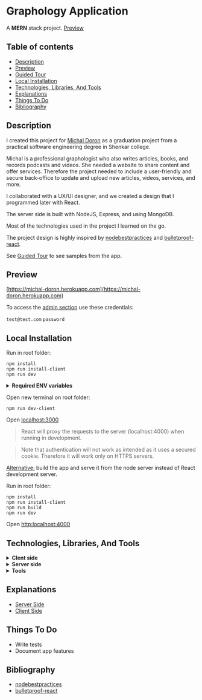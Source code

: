 # Graphology Application

A **MERN** stack project. [Preview](https://michal-doron.herokuapp.com)

## Table of contents

- [Description](#description)
- [Preview](#preview)
- [Guided Tour](https://github.com/nizans/graphology-web-project/blob/main/client/GuidedTour.md)
- [Local Installation](#local-installation)
- [Technologies, Libraries, And Tools](#techLibTools)
- [Explanations](#explanations)
- [Things To Do](#thingsToDo)
- [Bibliography](#bibliography)

## Description

I created this project for [Michal Doron](https://he.wikipedia.org/wiki/%D7%9E%D7%99%D7%9B%D7%9C_%D7%93%D7%95%D7%A8%D7%95%D7%9F) as a graduation project from a practical software engineering degree in Shenkar college.

Michal is a professional graphologist who also writes articles, books, and records podcasts and videos. 
She needed a website to share content and offer services. Therefore the project needed to include a user-friendly and secure back-office to update and upload new articles, videos, services, and more.

I collaborated with a UX/UI designer, and we created a design that I programmed later with React.

The server side is built with NodeJS, Express, and using MongoDB.

Most of the technologies used in the project I learned on the go. 

The project design is highly inspired by [nodebestpractices](https://github.com/goldbergyoni/nodebestpractices) and [bulletproof-react](https://github.com/alan2207/bulletproof-react).


See [Guided Tour](https://github.com/nizans/graphology-web-project/blob/main/client/GuidedTour.md) to see samples from the app.


## Preview

[https://michal-doron.herokuapp.com](https://michal-doron.herokuapp.com)

To access the [admin section](https://michal-doron.herokuapp.com/admin/login) use these credentials:

`test@test.com`
`password`

## Local Installation

Run in root folder:

```
npm install
npm run install-client
npm run dev
```
<details><summary><strong>Required ENV variables</strong>
</summary>
  
The following env variables must be provided with a `.env` file on the root folder:
```
MONGO_CONN_STRING=
PORT=
JWT_ACCESS_KEY=
JWT_REFRESH_KEY=
TOKEN_COOKIE_MAX_AGE=
ACCESS_TOKEN_EXPIRATION=
REFRESH_TOKEN_EXPIRATION=
AWS_KEY=
AWS_SECRET=
AWS_BUCKET_NAME:
SENDGRID_API_KEY=
FROM_EMAIL_ADDRESS=
```
  
And with a `.env.local` file on the client folder:

```
REACT_APP_API_URL=<local_ip_address:4000>
```

</details>




Open new terminal on root folder:

```
npm run dev-client
```

Open [localhost:3000](http:localhost:3000)

> React will proxy the requests to the server (localhost:4000) when running in development.

> Note that authentication will not work as intended as it uses a secured cookie.
> Therefore it will work only on HTTPS servers.

<ins>Alternative:</ins> build the app and serve it from the node server instead of React development server.

Run in root folder:

```
npm install
npm run install-client
npm run build
npm run dev
```

Open [http:localhost:4000](http:localhost:4000)

## <a name="techLibTools"></a>Technologies, Libraries, And Tools

  <details><summary><strong>Clent side</strong></summary>

- [React](https://reactjs.org/)
- [react-query](https://react-query.tanstack.com/) - A very good way of making API calls in the app. It includes caching, devtools, and more.
- [react-router-dom](https://reactrouter.com/web/guides/quick-start)
- [react-transition-group](https://reactcommunity.org/react-transition-group/) - Used in the mobile navbar for animation, I might remove it because it only has a tiny part in the app.
- [tinymce](https://www.tiny.cloud/) & [tinymce-react](https://www.tiny.cloud/docs/integrations/react) - The app needed a way to upload written text and then parse it to HTML. I looked at many other WYSIWYG editors, but TinyMCE seems the most popular, and the documentation is excellent.
- [tailwind-css](https://tailwindcss.com/) - With Tailwind, it's possible to do almost any CSS without any CSS files, everything made with classes, but it is also very dynamic and configurable.
- [formik](https://formik.org/) - Formik just makes form validation very convenient.
- [yup](https://www.npmjs.com/package/yup) - Used with formik for validation.
- [react-slick](https://react-slick.neostack.com/) - A library for creating react sliders, which I used inside the [ResponsiveSlider](https://github.com/nizans/graphology-web-project/blob/main/client/src/components/common/ResponsiveSlider/ResponsiveSlider.js) component.
- [react-player](https://www.npmjs.com/package/react-player) - A video player that accepts multiple sources (e.g., facebook, youtube, soundcloud).
- [react-magnifier](https://www.npmjs.com/package/react-magnifier)
- [html-react-parser](https://www.npmjs.com/package/html-react-parser)
- [lodash.truncate](https://lodash.com/docs/4.17.15#truncate)
- [source-map-explorer](https://www.npmjs.com/package/source-map-explorer)
</details>

<details>
<summary>
<strong>Server side</strong>
</summary>

- [NodeJS](https://nodejs.org/en/docs/) - because JS is fun!
- [express](https://expressjs.com/) 
- [MongoDB](https://www.mongodb.com/) & [mongoose](https://mongoosejs.com/)
- [AWS S3](https://aws.amazon.com/s3/) & [aws-sdk](https://www.npmjs.com/package/aws-sdk) - I wanted to learn AWS, and they also provide a free plan which is enough for the current needs.
- [JWT](https://jwt.io/) & [jsonwebtoken](https://www.npmjs.com/package/jsonwebtoken) 
- [joi](https://joi.dev/) - Used for object validation, very easy to use.
- [multer](https://www.npmjs.com/package/multer) - For uploading images, read more in [Image uploads](Explanations.md).
- [sharp](https://www.npmjs.com/package/sharp) - Used for creating a thumbnail copy of an image uploaded to the server.
- [nodemailer](https://nodemailer.com/about/)
- [sendgrid](https://sendgrid.com/) - Because they offer 100 daily emails for free, not limited in time.
- [bcrypt](https://www.npmjs.com/package/bcrypt)
- [morgan](https://www.npmjs.com/package/morgan) - Needed a simple logger.
- [cookie-parser](https://www.npmjs.com/package/cookie-parser)
- [dotenv](https://www.npmjs.com/package/dotenv)
- [validator](https://www.npmjs.com/package/validator)
- [cors](https://www.npmjs.com/package/cors)</details>

<details><summary><strong>Tools</strong></summary>

- [Visual Studio Code](https://code.visualstudio.com/)
- [Adobe XD](https://www.adobe.com/il_en/products/xd.html)
- [Postman](https://www.postman.com/) 
- [Insomnia](https://insomnia.rest/)
- [Mongo Shell](https://docs.mongodb.com/v4.4/mongo/#:~:text=The%20mongo%20shell%20is%20an,well%20as%20perform%20administrative%20operations.&text=For%20information%20on%20the%20new,refer%20to%20the%20mongosh%20Documentation.) & [Mongo Compass](https://www.mongodb.com/products/compass)

</details>

## <a name="explanations"></a>Explanations
- [Server Side](Explanations.md)
- [Client Side](client/Explanations.md)

## <a name="thingsToDo"></a>Things To Do

- Write tests
- Document app features

## <a name="bibliography"></a>Bibliography

- [nodebestpractices](https://github.com/goldbergyoni/nodebestpractices)
- [bulletproof-react](https://github.com/alan2207/bulletproof-react)
